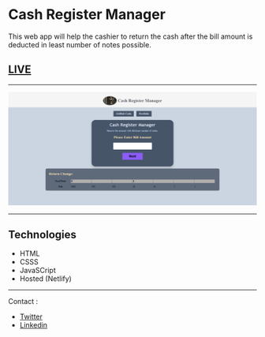 # Cash Register Manager

This web app will help the cashier to return the cash after the bill amount is deducted in least number of notes
possible.

## [LIVE](https://cashregistermanagerbyvansh.netlify.app/)

---

![Demo](./images/demo.png)

---

## Technologies

- HTML
- CSSS
- JavaSCript
- Hosted (Netlify)

---

Contact :

- [Twitter](https://twitter.com/Vanshsh2701)
- [Linkedin](https://www.linkedin.com/in/vanshsharma27/)
